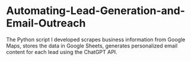 # Automating-Lead-Generation-and-Email-Outreach
The Python script I developed scrapes business information from Google Maps, stores the data in Google Sheets, generates personalized email content for each lead using the ChatGPT API.
